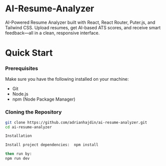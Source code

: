 # AI-Resume-Analyzer
AI-Powered Resume Analyzer built with React, React Router, Puter.js, and Tailwind CSS. Upload resumes, get AI-based ATS scores, and receive smart feedback—all in a clean, responsive interface.


# Quick Start

### Prerequisites
Make sure you have the following installed on your machine:
- Git  
- Node.js  
- npm (Node Package Manager)  

### Cloning the Repository
```bash
git clone https://github.com/adrianhajdin/ai-resume-analyzer.git
cd ai-resume-analyzer

Installation

Install project dependencies:  npm install

then run by:
npm run dev
